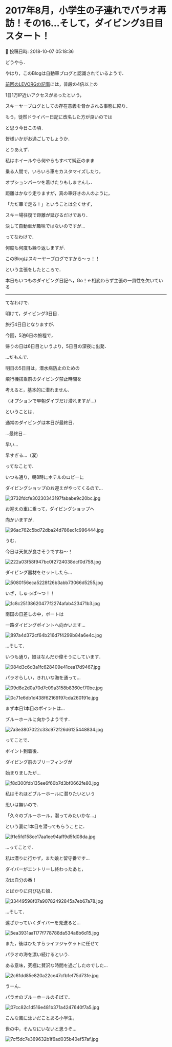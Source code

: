 # 2017年8月，小学生の子連れでパラオ再訪！その16…そして，ダイビング3日目スタート！

📅 投稿日時: 2018-10-07 05:18:36

どうやら．


やはり，このBlogは自動車ブログと認識されているようで．


[前回のLEVORGの記事](e5fbd680ccacf3ff30993d27d66a2e05a.md)には，普段の4倍以上の


1日1万IP近いアクセスがあったという，


スキーヤーブログとしての存在意義を脅かされる事態に陥り．


もう，徒然ドライバー日記に改名した方が良いのでは


と思う今日この頃．


皆様いかがお過ごしでしょうか．





とりあえず．


私はホイールやら何やらもすべて純正のまま


乗る人間で，いろいろ車をカスタマイズしたり，


オプションパーツを着けたりもしませんし．


距離はかなり走りますが，真の車好きの人のように，


「ただ車で走る！」ということは全くせず，


スキー場往復で距離が延びるだけであり．


決して自動車が趣味ではないのですが…





ってなわけで．


何度も何度も繰り返しますが．


このBlogはスキーヤーブログですから～っ！！





という主張をしたところで．


本日もいつものダイビング日記へ，Go！←相変わらず主張の一貫性を欠いている


---





てなわけで．


明けて，ダイビング3日目．


旅行4日目となりますが．





今回，5泊6日の旅程で，


帰りの日は6日目というより，5日目の深夜に出発．


…だもんで．


明日の5日目は，潜水病防止のための


飛行機搭乗前のダイビング禁止時間を


考えると，基本的に潜れません．


（オプションで早朝ダイブだけ潜れますが…）





ということは．


通常のダイビングは本日が最終日．


…最終日…


早い…


早すぎる…（涙）





ってなことで．


いつも通り，朝8時にホテルのロビーに


ダイビングショップのお迎えがやってくるので…




![3732fdcfe30230343197fababe9c20bc.jpg](images/3732fdcfe30230343197fababe9c20bc.jpg)




お迎えの車に乗って，ダイビングショップへ


向かいますが．




![96ac762c5bd72dba24d786ec1c996444.jpg](images/96ac762c5bd72dba24d786ec1c996444.jpg)




うむ．


今日は天気が良さそうですね～！




![222a03f58f947bc0f2724038dcf0d758.jpg](images/222a03f58f947bc0f2724038dcf0d758.jpg)







ダイビング器材をセットしたら…




![5080156eca5228f26b3abb73066d5255.jpg](images/5080156eca5228f26b3abb73066d5255.jpg)




いざ，しゅっぱ～つ！！




![1c8c25138620477f2274afab423471b3.jpg](images/1c8c25138620477f2274afab423471b3.jpg)




南国の日差しの中，ボートは


一路ダイビングポイントへ向かいます…




![897a4d372cf64b216d7f4299b84a6e4c.jpg](images/897a4d372cf64b216d7f4299b84a6e4c.jpg)




…そして．


いつも通り，娘はなんだか偉そうにしています．




![084d3c6d3a1fc628409e41cea17d9467.jpg](images/084d3c6d3a1fc628409e41cea17d9467.jpg)







パラオらしい，きれいな海を通って…




![09d8e2d0a70d7c09a3158b8360cf70be.jpg](images/09d8e2d0a70d7c09a3158b8360cf70be.jpg)









![0c71e6db1d438f62169197cda260191e.jpg](images/0c71e6db1d438f62169197cda260191e.jpg)




まず本日1本目のポイントは…


ブルーホールに向かうようです．




![7a3e3807022c33c972f26d6125448834.jpg](images/7a3e3807022c33c972f26d6125448834.jpg)




ってことで．


ポイント到着後．


ダイビング前のブリーフィングが


始まりましたが…




![f8d300fdb135ee6f60b7d3bf0662fe80.jpg](images/f8d300fdb135ee6f60b7d3bf0662fe80.jpg)




私はそれほどブルーホールに潜りたいという


思いは無いので．


「久々のブルーホール，潜ってみたいかな…」


という妻に1本目を潜ってもらうことに．




![91e5fd158ce17aa1ee94aff9d5fd08da.jpg](images/91e5fd158ce17aa1ee94aff9d5fd08da.jpg)




…ってことで．


私は潜りに行かず，また娘と留守番です…





ダイバーがエントリーし終わったあと，


次は自分の番！


とばかりに飛び込む娘．




![33449598f07a90782492845a7eb67a78.jpg](images/33449598f07a90782492845a7eb67a78.jpg)




…そして．


遠ざかっていくダイバーを見送ると…




![5ea3931aa1177f778788da534a8b6d15.jpg](images/5ea3931aa1177f778788da534a8b6d15.jpg)




また，後はひたすらライフジャケットに任せて


パラオの海を漂い続けるという．


ある意味，究極に贅沢な時間を過ごしたのでした…




![2c61dd85e820a22ce47cfb1ef75d73fe.jpg](images/2c61dd85e820a22ce47cfb1ef75d73fe.jpg)







うーん．


パラオのブルーホールのそばで．




![07cc82c1d516e481b371a4247640f7a5.jpg](images/07cc82c1d516e481b371a4247640f7a5.jpg)




こんな風に泳いだことある小学生，


世の中，そんなにいないと思うぞ…




![7cf5dc7e369632b1f6ad035b40ef57af.jpg](images/7cf5dc7e369632b1f6ad035b40ef57af.jpg)
